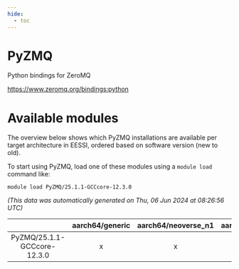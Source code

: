 ```yaml
---
hide:
  - toc
---
```


PyZMQ
=====


Python bindings for ZeroMQ

https://www.zeromq.org/bindings:python
# Available modules


The overview below shows which PyZMQ installations are available per target architecture in EESSI, ordered based on software version (new to old).

To start using PyZMQ, load one of these modules using a `module load` command like:

```shell
module load PyZMQ/25.1.1-GCCcore-12.3.0
```

*(This data was automatically generated on Thu, 06 Jun 2024 at 08:26:56 UTC)*  

| |aarch64/generic|aarch64/neoverse_n1|aarch64/neoverse_v1|x86_64/generic|x86_64/amd/zen2|x86_64/amd/zen3|x86_64/intel/haswell|x86_64/intel/skylake_avx512|
| :---: | :---: | :---: | :---: | :---: | :---: | :---: | :---: | :---: |
|PyZMQ/25.1.1-GCCcore-12.3.0|x|x|x|x|x|x|x|x|
